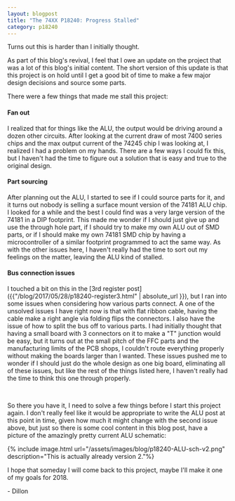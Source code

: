 ```yaml
---
layout: blogpost
title: "The 74XX P18240: Progress Stalled"
category: p18240
---
```


Turns out this is harder than I initially thought.

As part of this blog's revival, I feel that I owe an update on the project that was a lot of this blog's initial content. The short version of this update is that this project is on hold until I get a good bit of time to make a few major design decisions and source some parts. 

There were a few things that made me stall this project:
#### Fan out ####
I realized that for things like the ALU, the output would be driving around a dozen other circuits. After looking at the current draw of most 7400 series chips and the max output current of the 74245 chip I was looking at, I realized I had a problem on my hands. There are a few ways I could fix this, but I haven't had the time to figure out a solution that is easy and true to the original design.

#### Part sourcing ####
After planning out the ALU, I started to see if I could source parts for it, and it turns out nobody is selling a surface mount version of the 74181 ALU chip. I looked for a while and the best I could find was a very large version of the 74181 in a DIP footprint. This made me wonder if I should just give up and use the through hole part, if I should try to make my own ALU out of SMD parts, or if I should make my own 74181 SMD chip by having a microcontroller of a similar footprint programmed to act the same way. As with the other issues here, I haven't really had the time to sort out my feelings on the matter, leaving the ALU kind of stalled. 

#### Bus connection issues ####
I touched a bit on this in the [3rd register post]({{"/blog/2017/05/28/p18240-register3.html" | absolute_url }}), but I ran into some issues when considering how various parts connect. A one of the unsolved issues I have right now is that with flat ribbon cable, having the cable make a right angle via folding flips the connectors. I also have the issue of how to split the bus off to various parts. I had initially thought that having a small board with 3 connectors on it to make a "T" junction would be easy, but it turns out at the small pitch of the FFC parts and the manufacturing limits of the PCB shops, I couldn't route everything properly without making the boards larger than I wanted. These issues pushed me to wonder if I should just do the whole design as one big board, eliminating all of these issues, but like the rest of the things listed here, I haven't really had the time to think this one through properly.

<br>

So there you have it, I need to solve a few things before I start this project again. I don't really feel like it would be appropriate to write the ALU post at this point in time, given how much it might change with the second issue above, but just so there is some cool content in this blog post, have a picture of the amazingly pretty current ALU schematic:

{% include image.html url="/assets/images/blog/p18240-ALU-sch-v2.png"
description="This is actually already version 2."%}

I hope that someday I will come back to this project, maybe I'll make it one of my goals for 2018. 

\- Dillon
